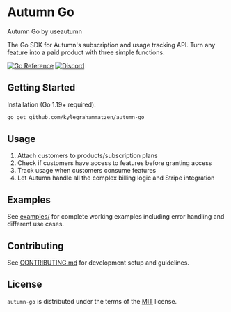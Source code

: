 # Autumn Go

Autumn Go by useautumn

The Go SDK for Autumn's subscription and usage tracking API. Turn any feature into a paid product with three simple functions.

[![Go Reference](https://pkg.go.dev/badge/github.com/kylegrahammatzen/autumn-go.svg)](https://pkg.go.dev/github.com/kylegrahammatzen/autumn-go)
[![Discord](https://img.shields.io/badge/Join%20Community-5865F2?logo=discord&logoColor=white)](https://discord.gg/53emPtY9tA)

## Getting Started

Installation (Go 1.19+ required):

```bash
go get github.com/kylegrahammatzen/autumn-go
```

## Usage

1. Attach customers to products/subscription plans
2. Check if customers have access to features before granting access
3. Track usage when customers consume features
4. Let Autumn handle all the complex billing logic and Stripe integration


## Examples

See [examples/](examples/) for complete working examples including error handling and different use cases.

## Contributing

See [CONTRIBUTING.md](CONTRIBUTING.md) for development setup and guidelines.

## License

`autumn-go` is distributed under the terms of the [MIT](https://spdx.org/licenses/MIT.html) license.